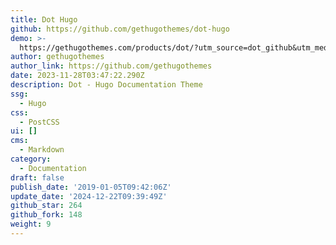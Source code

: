 ```yaml
---
title: Dot Hugo
github: https://github.com/gethugothemes/dot-hugo
demo: >-
  https://gethugothemes.com/products/dot/?utm_source=dot_github&utm_medium=referral&utm_campaign=github_theme_about
author: gethugothemes
author_link: https://github.com/gethugothemes
date: 2023-11-28T03:47:22.290Z
description: Dot - Hugo Documentation Theme
ssg:
  - Hugo
css:
  - PostCSS
ui: []
cms:
  - Markdown
category:
  - Documentation
draft: false
publish_date: '2019-01-05T09:42:06Z'
update_date: '2024-12-22T09:39:49Z'
github_star: 264
github_fork: 148
weight: 9
---
```

